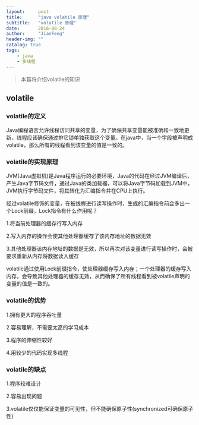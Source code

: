```yaml
---
layout:     post
title:      "java volatile 原理"
subtitle:   "volatile 原理"
date:       2016-08-24
author:     "JianFeng"
header-img: ""
catalog: true
tags:
    - java
    - 多线程
---
```


> 本篇将介绍volatile的知识

## volatile

### volatile的定义
Java编程语言允许线程访问共享的变量，为了确保共享变量能被准确和一致地更新，线程应该确保通过排它锁单独获取这个变量。在java中，当一个字段被声明成volatile，那么所有的线程看到该变量的值是一致的。

### volatile的实现原理
JVM(Java虚拟机)是Java程序运行的必要环境，Java的代码在经过JVM编译后，产生Java字节码文件，通过Java的类加载器，可以将Java字节码加载到JVM中，JVM执行字节码文件，将其转化为汇编指令并在CPU上执行。

经过volatile修饰的变量，在被线程进行读写操作时，生成的汇编指令前会多出一个Lock前缀，Lock指令有什么作用呢？

1.将当前处理器的缓存行写入内存

2.写入内存的操作会使其他处理器缓存了该内存地址的数据无效

3.其他处理器该内存地址的数据是无效，所以再次对该变量进行读写操作时，会被要求重新从内存将数据读入缓存

volatile通过使用Lock前缀指令，使处理器缓存写入内存；一个处理器的缓存写入内存，会导致其他处理器的缓存无效，从而确保了所有线程看到被volatile声明的变量的值是一致的。




### volatile的优势

1.拥有更大的程序吞吐量

2.容易理解，不需要太高的学习成本

3.程序的伸缩性较好

4.用较少的代码实现多线程

### volatile的缺点

1.程序较难设计

2.容易出现问题

3.volatile仅仅能保证变量的可见性，但不能确保原子性(synchronized可确保原子性)









